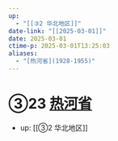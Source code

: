 ```yaml
---
up:
  - "[[③2 华北地区]]"
date-link: "[[2025-03-01]]"
date: 2025-03-01
ctime-p: 2025-03-01T13:25:03
aliases:
  - "[热河省](1928-1955)"
---
```


# ③23 [热河省](1928-1955)

- up: [[③2 华北地区]]
